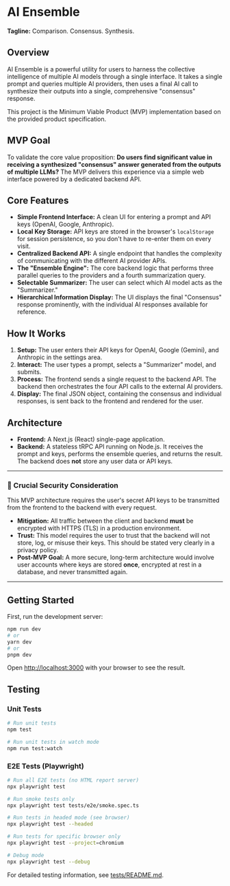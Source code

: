 # AI Ensemble

**Tagline:** Comparison. Consensus. Synthesis.

## Overview

AI Ensemble is a powerful utility for users to harness the collective intelligence of multiple AI models through a single interface. It takes a single prompt and queries multiple AI providers, then uses a final AI call to synthesize their outputs into a single, comprehensive "consensus" response.

This project is the Minimum Viable Product (MVP) implementation based on the provided product specification.

## MVP Goal

To validate the core value proposition: **Do users find significant value in receiving a synthesized "consensus" answer generated from the outputs of multiple LLMs?** The MVP delivers this experience via a simple web interface powered by a dedicated backend API.

## Core Features

*   **Simple Frontend Interface:** A clean UI for entering a prompt and API keys (OpenAI, Google, Anthropic).
*   **Local Key Storage:** API keys are stored in the browser's `localStorage` for session persistence, so you don't have to re-enter them on every visit.
*   **Centralized Backend API:** A single endpoint that handles the complexity of communicating with the different AI provider APIs.
*   **The "Ensemble Engine":** The core backend logic that performs three parallel queries to the providers and a fourth summarization query.
*   **Selectable Summarizer:** The user can select which AI model acts as the "Summarizer."
*   **Hierarchical Information Display:** The UI displays the final "Consensus" response prominently, with the individual AI responses available for reference.

## How It Works

1.  **Setup:** The user enters their API keys for OpenAI, Google (Gemini), and Anthropic in the settings area.
2.  **Interact:** The user types a prompt, selects a "Summarizer" model, and submits.
3.  **Process:** The frontend sends a single request to the backend API. The backend then orchestrates the four API calls to the external AI providers.
4.  **Display:** The final JSON object, containing the consensus and individual responses, is sent back to the frontend and rendered for the user.

## Architecture

*   **Frontend:** A Next.js (React) single-page application.
*   **Backend:** A stateless tRPC API running on Node.js. It receives the prompt and keys, performs the ensemble queries, and returns the result. The backend does **not** store any user data or API keys.

---

### 🚨 Crucial Security Consideration

This MVP architecture requires the user's secret API keys to be transmitted from the frontend to the backend with every request.

*   **Mitigation:** All traffic between the client and backend **must** be encrypted with HTTPS (TLS) in a production environment.
*   **Trust:** This model requires the user to trust that the backend will not store, log, or misuse their keys. This should be stated very clearly in a privacy policy.
*   **Post-MVP Goal:** A more secure, long-term architecture would involve user accounts where keys are stored **once**, encrypted at rest in a database, and never transmitted again.

---

## Getting Started

First, run the development server:

```bash
npm run dev
# or
yarn dev
# or
pnpm dev
```

Open [http://localhost:3000](http://localhost:3000) with your browser to see the result.

## Testing

### Unit Tests
```bash
# Run unit tests
npm test

# Run unit tests in watch mode
npm run test:watch
```

### E2E Tests (Playwright)
```bash
# Run all E2E tests (no HTML report server)
npx playwright test

# Run smoke tests only
npx playwright test tests/e2e/smoke.spec.ts

# Run tests in headed mode (see browser)
npx playwright test --headed

# Run tests for specific browser only
npx playwright test --project=chromium

# Debug mode
npx playwright test --debug
```

For detailed testing information, see [tests/README.md](tests/README.md).